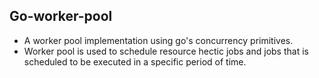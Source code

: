 ## Go-worker-pool


- A worker pool implementation using go's concurrency primitives.
- Worker pool is used to schedule resource hectic jobs and jobs that is scheduled to be executed in a specific period of time.
 